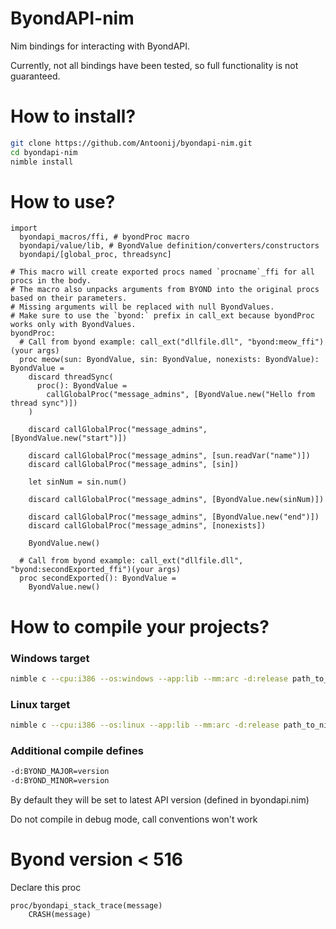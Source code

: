 # ByondAPI-nim
Nim bindings for interacting with ByondAPI.

Currently, not all bindings have been tested, so full functionality is not guaranteed.

# How to install?

```bash
git clone https://github.com/Antoonij/byondapi-nim.git
cd byondapi-nim
nimble install
```

# How to use?
```
import 
  byondapi_macros/ffi, # byondProc macro
  byondapi/value/lib, # ByondValue definition/converters/constructors
  byondapi/[global_proc, threadsync]

# This macro will create exported procs named `procname`_ffi for all procs in the body.
# The macro also unpacks arguments from BYOND into the original procs based on their parameters.
# Missing arguments will be replaced with null ByondValues.
# Make sure to use the `byond:` prefix in call_ext because byondProc works only with ByondValues.
byondProc:
  # Call from byond example: call_ext("dllfile.dll", "byond:meow_ffi")(your args)
  proc meow(sun: ByondValue, sin: ByondValue, nonexists: ByondValue): ByondValue =
    discard threadSync(
      proc(): ByondValue = 
        callGlobalProc("message_admins", [ByondValue.new("Hello from thread sync")])
    )

    discard callGlobalProc("message_admins", [ByondValue.new("start")])

    discard callGlobalProc("message_admins", [sun.readVar("name")])
    discard callGlobalProc("message_admins", [sin])

    let sinNum = sin.num()

    discard callGlobalProc("message_admins", [ByondValue.new(sinNum)])

    discard callGlobalProc("message_admins", [ByondValue.new("end")])
    discard callGlobalProc("message_admins", [nonexists])

    ByondValue.new()

  # Call from byond example: call_ext("dllfile.dll", "byond:secondExported_ffi")(your args)
  proc secondExported(): ByondValue = 
    ByondValue.new()
```

# How to compile your projects?

### Windows target
```bash
nimble c --cpu:i386 --os:windows --app:lib --mm:arc -d:release path_to_nim_file.nim
```

### Linux target
```bash
nimble c --cpu:i386 --os:linux --app:lib --mm:arc -d:release path_to_nim_file.nim
```

### Additional compile defines

```bash
-d:BYOND_MAJOR=version
-d:BYOND_MINOR=version
```

By default they will be set to latest API version (defined in byondapi.nim)

Do not compile in debug mode, call conventions won't work

# Byond version < 516

Declare this proc

```
proc/byondapi_stack_trace(message)
	CRASH(message)
```
